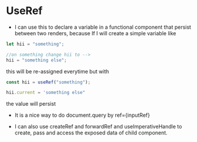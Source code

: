 # UseRef

- I can use this to declare a variable in a functional component that persist between two renders, because If I will create a simple variable like

```js
let hii = "something";

//on something change hii to -->
hii = "something else";
```

this will be re-assigned everytime
but with

```js
const hii = useRef("something");

hii.current = 'something else"
```

the value will persist

- It is a nice way to do document.query by ref={inputRef}

- I can also use createRef and forwardRef and useImperativeHandle to create, pass and access the exposed data of child component.
